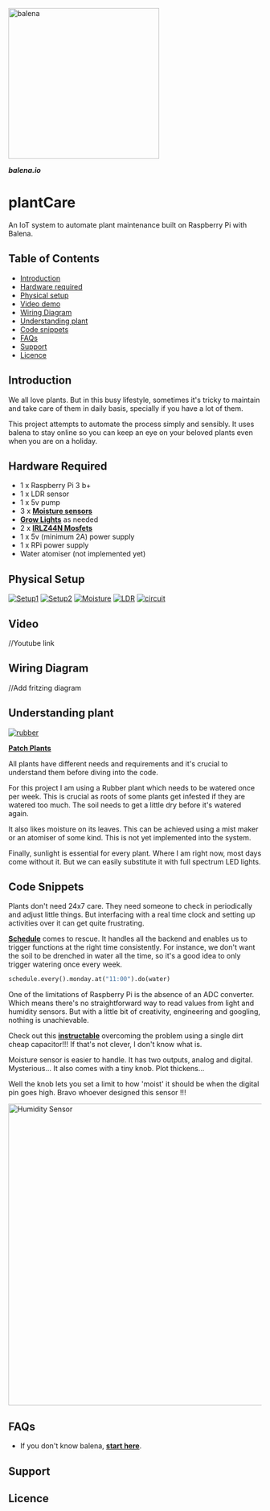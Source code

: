 <a href="http://balena.io"><img src="https://raw.githubusercontent.com/drvkmr/plant-care/master/img/balena_logo.jpg" width=300 title="balena" ></a>

***balena.io***

# plantCare

An IoT system to automate plant maintenance built on Raspberry Pi with Balena.

## Table of Contents

- [Introduction](#introduction)
- [Hardware required](#hardware%20required)
- [Physical setup](#physical%20setup)
- [Video demo](#video)
- [Wiring Diagram](#wiring%20diagram)
- [Understanding plant](#understanding%20plant)
- [Code snippets](#code%20snippets)
- [FAQs](#faqs)
- [Support](#support)
- [Licence](#licence)

## Introduction

We all love plants. But in this busy lifestyle, sometimes it's tricky to maintain and take care of them in daily basis, specially if you have a lot of them.

This project attempts to automate the process simply and sensibly. It uses balena to stay online so you can keep an eye on your beloved plants even when you are on a holiday.

## Hardware Required

- 1 x Raspberry Pi 3 b+
- 1 x LDR sensor
- 1 x 5v pump
- 3 x <a href="https://www.amazon.co.uk/QLOUNI-Moisture-Hygrometer-Detection-Automatic/dp/B077FGS3C1/ref=sr_1_9?keywords=moisture+sensor&qid=1576455999&sr=8-9" target="_blank">**Moisture sensors**</a>
- <a href="https://www.amazon.co.uk/Function-Anywhere-Charging-Horticultural-Growing/dp/B07GB28WCH/ref=sr_1_1_sspa?keywords=grow+lights&qid=1576455923&sr=8-1-spons&psc=1&spLa=ZW5jcnlwdGVkUXVhbGlmaWVyPUExWTJNN1hYTEVDRTNWJmVuY3J5cHRlZElkPUEwMjMxMDY0MlMzSEhQUUM4Vko1MCZlbmNyeXB0ZWRBZElkPUEwMzcyODY5Sk4zVEFTWkNQTEJHJndpZGdldE5hbWU9c3BfYXRmJmFjdGlvbj1jbGlja1JlZGlyZWN0JmRvTm90TG9nQ2xpY2s9dHJ1ZQ==" target="_blank">**Grow Lights**</a> as needed
- 2 x <a href="http://www.irf.com/product-info/datasheets/data/irlz44n.pdf" target="_blank">**IRLZ44N Mosfets**</a>
- 1 x 5v (minimum 2A) power supply
- 1 x RPi power supply
- Water atomiser (not implemented yet)

## Physical Setup

[![Setup1](https://raw.githubusercontent.com/drvkmr/plant-care/master/img/setup.jpg)]()
[![Setup2](https://raw.githubusercontent.com/drvkmr/plant-care/master/img/setup2.jpg)]()
[![Moisture](https://raw.githubusercontent.com/drvkmr/plant-care/master/img/moisture.jpg)]()
[![LDR](https://raw.githubusercontent.com/drvkmr/plant-care/master/img/ldr.jpg)]()
[![circuit](https://raw.githubusercontent.com/drvkmr/plant-care/master/img/messy_circuit.jpg)]()


## Video

//Youtube link

## Wiring Diagram

//Add fritzing diagram

## Understanding plant

[![rubber](https://raw.githubusercontent.com/drvkmr/plant-care/master/img/rubber_plant.jpg)]()

<a href="https://www.patchplants.com/gb/en/plants/rubber-plant-176/" target="_blank">**Patch Plants**</a>

All plants have different needs and requirements and it's crucial to understand them before diving into the code.

For this project I am using a Rubber plant which needs to be watered once per week. This is crucial as roots of some plants get infested if they are watered too much. The soil needs to get a little dry before it's watered again.

It also likes moisture on its leaves. This can be achieved using a mist maker or an atomiser of some kind. This is not yet implemented into the system.

Finally, sunlight is essential for every plant. Where I am right now, most days come without it. But we can easily substitute it with full spectrum LED lights.

## Code Snippets

Plants don't need 24x7 care. They need someone to check in periodically and adjust little things. But interfacing with a real time clock and setting up activities over it can get quite frustrating.

<a href="https://schedule.readthedocs.io/en/stable/" target="_blank">**Schedule**</a> comes to rescue. It handles all the backend and enables us to trigger functions at the right time consistently. For instance, we don't want the soil to be drenched in water all the time, so it's a good idea to only trigger watering once every week.

```python
schedule.every().monday.at("11:00").do(water)
```

One of the limitations of Raspberry Pi is the absence of an ADC converter. Which means there's no straightforward way to read values from light and humidity sensors. But with a little bit of creativity, engineering and googling, nothing is unachievable.

Check out this <a href="https://www.instructables.com/id/Raspberry-Pi-GPIO-Circuits-Using-an-LDR-Analogue-S/" target="_blank">**instructable**</a> overcoming the problem using a single dirt cheap capacitor!!! If that's not clever, I don't know what is.

Moisture sensor is easier to handle. It has two outputs, analog and digital. Mysterious... It also comes with a tiny knob. Plot thickens...

Well the knob lets you set a limit to how 'moist' it should be when the digital pin goes high. Bravo whoever designed this sensor !!!

<img src="https://raw.githubusercontent.com/drvkmr/plant-care/master/img/moisture_knob.jpg" width=600 title="Humidity Sensor" >


## FAQs

- If you don't know balena, <a href="https://www.balena.io/docs/learn/getting-started/raspberrypi3/python/" target="_blank">**start here**</a>.

## Support

## Licence